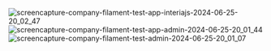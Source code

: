 ![screencapture-company-filament-test-app-interiajs-2024-06-25-20_02_47](https://github.com/obeidareda37/simple-company-filament/assets/70585602/515f1cc0-b398-47d5-ae60-141654c7b921)
![screencapture-company-filament-test-app-admin-2024-06-25-20_01_44](https://github.com/obeidareda37/simple-company-filament/assets/70585602/45233408-b125-444c-82cd-0df6fdd9405d)
![screencapture-company-filament-test-admin-2024-06-25-20_01_07](https://github.com/obeidareda37/simple-company-filament/assets/70585602/1e226769-a611-4b8a-97f7-f6386fe6eb7b)
